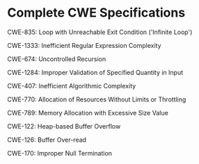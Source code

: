 

# Complete CWE Specifications

CWE-835: Loop with Unreachable Exit Condition ('Infinite Loop')

CWE-1333: Inefficient Regular Expression Complexity

CWE-674: Uncontrolled Recursion

CWE-1284: Improper Validation of Specified Quantity in Input

CWE-407: Inefficient Algorithmic Complexity

CWE-770: Allocation of Resources Without Limits or Throttling

CWE-789: Memory Allocation with Excessive Size Value

CWE-122: Heap-based Buffer Overflow

CWE-126: Buffer Over-read

CWE-170: Improper Null Termination
